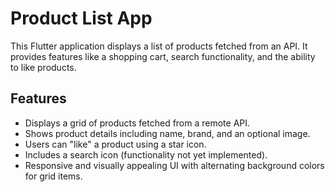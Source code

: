 # Product List App

This Flutter application displays a list of products fetched from an API. It provides features like a shopping cart, search functionality, and the ability to like products.

## Features

- Displays a grid of products fetched from a remote API.
- Shows product details including name, brand, and an optional image.
- Users can "like" a product using a star icon.
- Includes a search icon (functionality not yet implemented).
- Responsive and visually appealing UI with alternating background colors for grid items.

